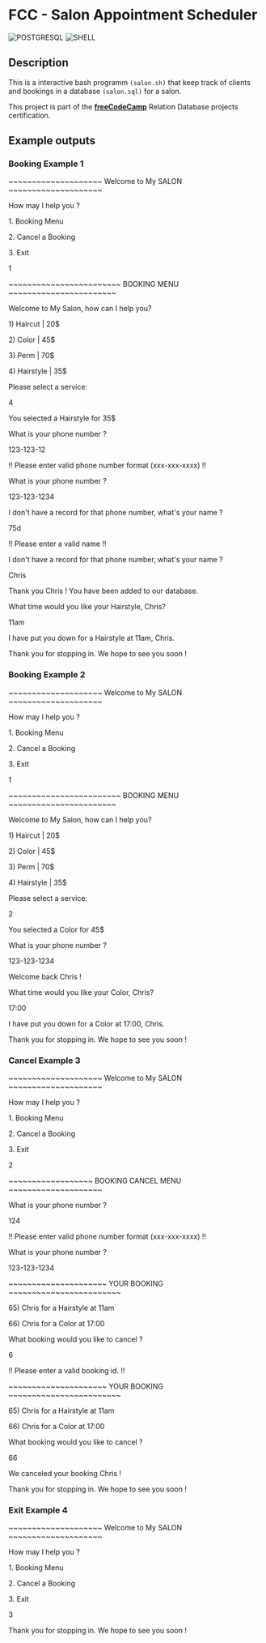 # FCC - Salon Appointment Scheduler

![POSTGRESQL](https://img.shields.io/badge/PostgreSQL-316192?style=for-the-badge&logo=postgresql&logoColor=white)
![SHELL](https://img.shields.io/badge/Shell_Script-121011?style=for-the-badge&logo=gnu-bash&logoColor=white)

## Description

This is a interactive bash programm `(salon.sh)` that keep track of clients and bookings in a database `(salon.sql)` for a salon.

This project is part of the **[freeCodeCamp](https://www.freecodecamp.org/learn/relational-database/build-a-world-cup-database-project/build-a-world-cup-database)** Relation Database projects certification.

## Example outputs

### Booking Example 1

<p>~~~~~~~~~~~~~~~~~~~~  Welcome to My SALON  ~~~~~~~~~~~~~~~~~~~~</p>
<p></p>
<p>How may I help you ?</p>
<p></p>
<p>1. Booking Menu</p>
<p>2. Cancel a Booking</p>
<p>3. Exit</p>
<p>1</p>
<p></p>
<p>~~~~~~~~~~~~~~~~~~~~~~~~  BOOKING MENU  ~~~~~~~~~~~~~~~~~~~~~~~</p>
<p></p>
<p>Welcome to My Salon, how can I help you?</p>
<p>1) Haircut | 20$</p>
<p>2) Color | 45$</p>
<p>3) Perm | 70$</p>
<p>4) Hairstyle | 35$</p>
<p></p>
<p>Please select a service:</p>
<p>4</p>
<p></p>
<p>You selected a Hairstyle for 35$</p>
<p>What is your phone number ?</p>
<p>123-123-12</p>
<p></p>
<p>!! Please enter valid phone number format (xxx-xxx-xxxx) !!</p>
<p>What is your phone number ?</p>
<p>123-123-1234</p>
<p></p>
<p>I don't have a record for that phone number, what's your name ?</p>
<p>75d</p>
<p></p>
<p>!! Please enter a valid name  !!</p>
<p>I don't have a record for that phone number, what's your name ?</p>
<p>Chris</p>
<p></p>
<p>Thank you Chris ! You have been added to our database.</p>
<p>What time would you like your Hairstyle, Chris?</p>
<p>11am</p>
<p></p>
<p>I have put you down for a Hairstyle at 11am, Chris.</p>
<p></p>
<p>Thank you for stopping in. We hope to see you soon !</p>

### Booking Example 2

<p>~~~~~~~~~~~~~~~~~~~~  Welcome to My SALON  ~~~~~~~~~~~~~~~~~~~~</p>
<p></p>
<p>How may I help you ?</p>
<p></p>
<p>1. Booking Menu</p>
<p>2. Cancel a Booking</p>
<p>3. Exit</p>
<p>1</p>
<p></p>
<p></p>
<p>~~~~~~~~~~~~~~~~~~~~~~~~  BOOKING MENU  ~~~~~~~~~~~~~~~~~~~~~~~</p>
<p></p>
<p>Welcome to My Salon, how can I help you?</p>
<p>1) Haircut | 20$</p>
<p>2) Color | 45$</p>
<p>3) Perm | 70$</p>
<p>4) Hairstyle | 35$</p>
<p></p>
<p>Please select a service:</p>
<p>2</p>
<p></p>
<p>You selected a Color for 45$</p>
<p>What is your phone number ?</p>
<p>123-123-1234</p>
<p></p>
<p>Welcome back  Chris !</p>
<p>What time would you like your Color, Chris?</p>
<p>17:00</p>
<p></p>
<p>I have put you down for a Color at 17:00, Chris.</p>
<p></p>
<p>Thank you for stopping in. We hope to see you soon !</p>
<p></p>

### Cancel Example 3

<p>~~~~~~~~~~~~~~~~~~~~  Welcome to My SALON  ~~~~~~~~~~~~~~~~~~~~</p>
<p></p>
<p>How may I help you ?</p>
<p></p>
<p>1. Booking Menu</p>
<p>2. Cancel a Booking</p>
<p>3. Exit</p>
<p>2</p>
<p></p>
<p>~~~~~~~~~~~~~~~~~~  BOOKING CANCEL MENU  ~~~~~~~~~~~~~~~~~~~~</p>
<p>What is your phone number ?</p>
<p>124</p>
<p></p>
<p>!! Please enter valid phone number format (xxx-xxx-xxxx) !!</p>
<p>What is your phone number ?</p>
<p>123-123-1234</p>
<p></p>
<p></p>
<p>~~~~~~~~~~~~~~~~~~~~~  YOUR BOOKING  ~~~~~~~~~~~~~~~~~~~~~~~~</p>
<p>65) Chris for a Hairstyle at 11am</p>
<p>66) Chris for a Color at 17:00</p>
<p></p>
<p>What booking would you like to cancel ?</p>
<p>6</p>
<p></p>
<p>!! Please enter a valid booking id. !!</p>
<p></p>
<p></p>
<p>~~~~~~~~~~~~~~~~~~~~~  YOUR BOOKING  ~~~~~~~~~~~~~~~~~~~~~~~~</p>
<p>65) Chris for a Hairstyle at 11am</p>
<p>66) Chris for a Color at 17:00</p>
<p></p>
<p>What booking would you like to cancel ?</p>
<p>66</p>
<p></p>
<p>We canceled your booking Chris !</p>
<p></p>
<p>Thank you for stopping in. We hope to see you soon !</p>
<p></p>

### Exit Example 4

<p>~~~~~~~~~~~~~~~~~~~~  Welcome to My SALON  ~~~~~~~~~~~~~~~~~~~~</p>
<p></p>
<p>How may I help you ?</p>
<p></p>
<p>1. Booking Menu</p>
<p>2. Cancel a Booking</p>
<p>3. Exit</p>
<p>3</p>
<p></p>
<p>Thank you for stopping in. We hope to see you soon !</p>
